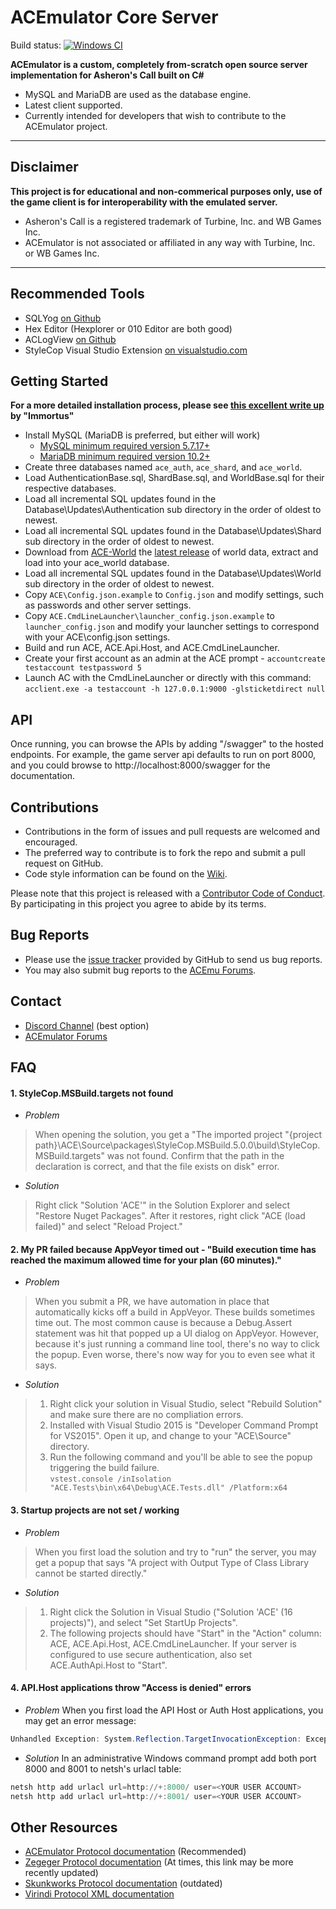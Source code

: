 # ACEmulator Core Server

Build status: [![Windows CI](https://ci.appveyor.com/api/projects/status/qyueypl7cb9xq5am/branch/master?svg=true)](https://ci.appveyor.com/project/ACEmulator/ace/branch/master)

**ACEmulator is a custom, completely from-scratch open source server implementation for Asheron's Call built on C#**
 * MySQL and MariaDB are used as the database engine.
 * Latest client supported.
 * Currently intended for developers that wish to contribute to the ACEmulator project.

***
## Disclaimer
**This project is for educational and non-commerical purposes only, use of the game client is for interoperability with the emulated server.**
- Asheron's Call is a registered trademark of Turbine, Inc. and WB Games Inc.
- ACEmulator is not associated or affiliated in any way with Turbine, Inc. or WB Games Inc.
***
## Recommended Tools
* SQLYog [on Github](https://github.com/webyog/sqlyog-community/wiki/Downloads)
* Hex Editor (Hexplorer or 010 Editor are both good)
* ACLogView [on Github](https://github.com/ACEmulator/aclogview)
* StyleCop Visual Studio Extension [on visualstudio.com](https://marketplace.visualstudio.com/items?itemName=ChrisDahlberg.StyleCop)

## Getting Started

**For a more detailed installation process, please see [this excellent write up](https://shinobyte.gitbooks.io/shinobyte-knowledge-repository/content/acemu/acemu-server-installation.html) by "Immortus"**
* Install MySQL (MariaDB is preferred, but either will work)
  - [MySQL minimum required version 5.7.17+](https://dev.mysql.com/downloads/windows/installer/5.7.html)
  - [MariaDB minimum required version 10.2+](https://mariadb.org/download/)
* Create three databases named `ace_auth`, `ace_shard`, and `ace_world`.
* Load AuthenticationBase.sql, ShardBase.sql, and WorldBase.sql for their respective databases. 
* Load all incremental SQL updates found in the Database\Updates\Authentication sub directory in the order of oldest to newest.
* Load all incremental SQL updates found in the Database\Updates\Shard sub directory in the order of oldest to newest.
* Download from [ACE-World](https://github.com/ACEmulator/ACE-World) the [latest release](https://github.com/ACEmulator/ACE-World/releases/latest) of world data, extract and load into your ace_world database.
* Load all incremental SQL updates found in the Database\Updates\World sub directory in the order of oldest to newest.
* Copy `ACE\Config.json.example` to `Config.json` and modify settings, such as passwords and other server settings.
* Copy `ACE.CmdLineLauncher\launcher_config.json.example` to `launcher_config.json` and modify your launcher settings to correspond with your ACE\config.json settings.
* Build and run ACE, ACE.Api.Host, and ACE.CmdLineLauncher.
* Create your first account as an admin at the ACE prompt - `accountcreate testaccount testpassword 5`
* Launch AC with the CmdLineLauncher or directly with this command: `acclient.exe -a testaccount -h 127.0.0.1:9000 -glsticketdirect null`

## API

Once running, you can browse the APIs by adding "/swagger" to the hosted endpoints.  For example, the game server api defaults to run on port 8000, and you could browse to http://localhost:8000/swagger for the documentation.

## Contributions

* Contributions in the form of issues and pull requests are welcomed and encouraged.
* The preferred way to contribute is to fork the repo and submit a pull request on GitHub.
* Code style information can be found on the [Wiki](https://github.com/ACEmulator/ACE/wiki/Code-Style).

Please note that this project is released with a [Contributor Code of Conduct](https://github.com/ACEmulator/ACE/blob/master/CODE_OF_CONDUCT.md). By participating in this project you agree to abide by its terms.

## Bug Reports

* Please use the [issue tracker](https://github.com/ACEmulator/ACE/issues) provided by GitHub to send us bug reports.
* You may also submit bug reports to the [ACEmu Forums](http://acemulator.org/forums).

## Contact

- [Discord Channel](https://discord.gg/mVtGhSv) (best option)
- [ACEmulator Forums](http://acemulator.org/forums)

## FAQ

#### 1. StyleCop.MSBuild.targets not found
* _Problem_
> When opening the solution, you get a "The imported project "{project path}\ACE\Source\packages\StyleCop.MSBuild.5.0.0\build\StyleCop.MSBuild.targets" was not found. Confirm that the path in the <Import> declaration is correct, and that the file exists on disk" error.
* _Solution_
> Right click "Solution 'ACE'" in the Solution Explorer and select "Restore Nuget Packages".  After it restores, right click "ACE (load failed)" and select "Reload Project."

#### 2. My PR failed because AppVeyor timed out - "Build execution time has reached the maximum allowed time for your plan (60 minutes)."
* _Problem_
>When you submit a PR, we have automation in place that automatically kicks off a build in AppVeyor.  These builds sometimes time out.  The most common cause is because a Debug.Assert statement was hit that popped up a UI dialog on AppVeyor.  However, because it's just running a command line tool, there's no way to click the popup.  Even worse, there's now way for you to even see what it says.
* _Solution_
> 1) Right click your solution in Visual Studio, select "Rebuild Solution" and make sure there are no compliation errors.
> 2) Installed with Visual Studio 2015 is "Developer Command Prompt for VS2015".  Open it up, and change to your "ACE\Source" directory.
> 3) Run the following command  and you'll be able to see the popup triggering the build failure.  
   `vstest.console /inIsolation "ACE.Tests\bin\x64\Debug\ACE.Tests.dll" /Platform:x64`

#### 3. Startup projects are not set / working
* _Problem_
> When you first load the solution and try to "run" the server, you may get a popup that says "A project with Output Type of Class Library cannot be started directly."
* _Solution_
> 1) Right click the Solution in Visual Studio ("Solution 'ACE' (16 projects)"), and select "Set StartUp Projects".
> 2) The following projects should have "Start" in the "Action" column: ACE, ACE.Api.Host, ACE.CmdLineLauncher.  If your server is configured to use secure authentication, also set ACE.AuthApi.Host to "Start".

#### 4. API.Host applications throw "Access is denied" errors
* _Problem_ When you first load the API Host or Auth Host applications, you may get an error message:
```cs
Unhandled Exception: System.Reflection.TargetInvocationException: Exception has been thrown by the target of an invocation. ---> System.Net.HttpListenerException: Access is denied
```
* _Solution_
In an administrative Windows command prompt add both port 8000 and 8001 to netsh's urlacl table: 
```powershell
netsh http add urlacl url=http://+:8000/ user=<YOUR USER ACCOUNT>
netsh http add urlacl url=http://+:8001/ user=<YOUR USER ACCOUNT>
```


## Other Resources
* [ACEmulator Protocol documentation](http://acemulator.org/ProtocolViewer/Protocol.php) (Recommended)
* [Zegeger Protocol documentation](http://www.zegeger.net/decal/protocol/Protocol.php) (At times, this link may be more recently updated)
* [Skunkworks Protocol documentation](http://skunkworks.sourceforge.net/protocol/Protocol.php) (outdated)
* [Virindi Protocol XML documentation](http://www.virindi.net/junk/messages_annotated_final.xml)
